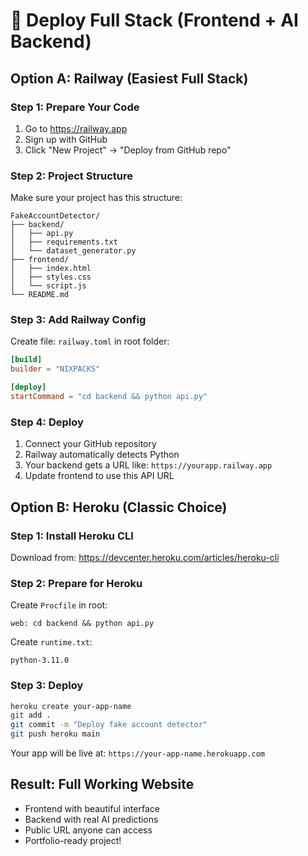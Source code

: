 # 🚀 Deploy Full Stack (Frontend + AI Backend)

## Option A: Railway (Easiest Full Stack)

### Step 1: Prepare Your Code
1. Go to https://railway.app
2. Sign up with GitHub
3. Click "New Project" → "Deploy from GitHub repo"

### Step 2: Project Structure
Make sure your project has this structure:
```
FakeAccountDetector/
├── backend/
│   ├── api.py
│   ├── requirements.txt
│   └── dataset_generator.py
├── frontend/
│   ├── index.html
│   ├── styles.css
│   └── script.js
└── README.md
```

### Step 3: Add Railway Config
Create file: `railway.toml` in root folder:
```toml
[build]
builder = "NIXPACKS"

[deploy]
startCommand = "cd backend && python api.py"
```

### Step 4: Deploy
1. Connect your GitHub repository
2. Railway automatically detects Python
3. Your backend gets a URL like: `https://yourapp.railway.app`
4. Update frontend to use this API URL

## Option B: Heroku (Classic Choice)

### Step 1: Install Heroku CLI
Download from: https://devcenter.heroku.com/articles/heroku-cli

### Step 2: Prepare for Heroku
Create `Procfile` in root:
```
web: cd backend && python api.py
```

Create `runtime.txt`:
```
python-3.11.0
```

### Step 3: Deploy
```bash
heroku create your-app-name
git add .
git commit -m "Deploy fake account detector"
git push heroku main
```

Your app will be live at: `https://your-app-name.herokuapp.com`

## Result: Full Working Website
- Frontend with beautiful interface
- Backend with real AI predictions
- Public URL anyone can access
- Portfolio-ready project!


